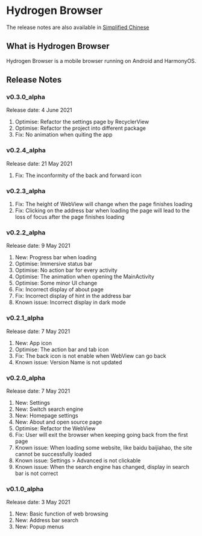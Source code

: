 # Hydrogen Browser

The release notes are also available in [Simplified Chinese](https://github.com/lzh7522/Hydrogen-Browser/blob/master/README_zh-cn.md)

## What is Hydrogen Browser

Hydrogen Browser is a mobile browser running on Android and HarmonyOS.

## Release Notes

### v0.3.0_alpha
Release date: 4 June 2021
1. Optimise: Refactor the settings page by RecyclerView
2. Optimise: Refactor the project into different package
3. Fix: No animation when quiting the app

### v0.2.4_alpha
Release date: 21 May 2021
1. Fix: The inconformity of the back and forward icon

### v0.2.3_alpha
1. Fix: The height of WebView will change when the page finishes loading
2. Fix: Clicking on the address bar when loading the page will lead to the loss of focus after the page finishes loading

### v0.2.2_alpha
Release date: 9 May 2021
1. New: Progress bar when loading
2. Optimise: Immersive status bar
3. Optimise: No action bar for every activity
4. Optimise: The animation when opening the MainActivity
5. Optimise: Some minor UI change
6. Fix: Incorrect display of about page 
7. Fix: Incorrect display of hint in the address bar
8. Known issue: Incorrect display in dark mode

### v0.2.1_alpha
Release date: 7 May 2021
1. New: App icon
2. Optimise: The action bar and tab icon
3. Fix: The back icon is not enable when WebView can go back
4. Known issue: Version Name is not updated

### v0.2.0_alpha
Release date: 7 May 2021
1. New: Settings
2. New: Switch search engine
3. New: Homepage settings
4. New: About and open source page
5. Optimise: Refactor the WebView
6. Fix: User will exit the browser when keeping going back from the first page
7. Known issue: When loading some website, like baidu baijiahao, the site cannot be successfully loaded
8. Known issue: Settings > Advanced is not clickable
9. Known issue: When the search engine has changed, display in search bar is not correct

### v0.1.0_alpha
Release date: 3 May 2021
1. New: Basic function of web browsing
2. New: Address bar search
3. New: Popup menus

